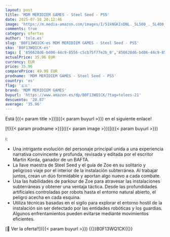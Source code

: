 ```yaml
---
layout: post
title: 'MDM MERIDIEM GAMES - Steel Seed - PS5'
date: 2025-07-18 20:12:46
image: 'https://m.media-amazon.com/images/I/51kNGKIsDNL._SL500_._SL400_.jpg'
comments: true
category: ofertas
author: 'tole.es'
slug: 'B0F13WQ1CK-es MDM MERIDIEM GAMES - Steel Seed - PS5'
sku: 'B0F13WQ1CK-es'
tags: [ '856628d6-bd06-44c9-8556-c5cb75f77e2b_0','856628d6-bd06-44c9-8556-c5cb75f77e2b_2201','856628d6-bd06-44c9-8556-c5cb75f77e2b_3601','856628d6-bd06-44c9-8556-c5cb75f77e2b_9501','Arborist Merchandising Root','Hardware y juegos para PlayStation 5','Juegos para PlayStation 5','Outlet Videojuegos','Preventa de Videojuegos','Self Service','Special Features Stores','Videojuegos','Videojuegos más esperados','mdm meridiem games','ps5','🇪🇸', ]
actualPrice: 35.96 EUR
currency: EUR
price: 35.96
comparePrice: 49.99 EUR
prodname: 'MDM MERIDIEM GAMES - Steel Seed - PS5'
country: 'es'
flag: '🇪🇸'
brand: 'MDM MERIDIEM GAMES'
buyurl: 'https://www.amazon.es/dp/B0F13WQ1CK/?tag=tolees-21'
descuento: '28.07'
average: '35.96'
---
```


Está [{{< param title >}}]({{< param buyurl >}}) en el siguiente enlace!

[![{{< param prodname >}}]({{< param image >}})]({{< param buyurl >}})

ℹ️:

- Una intrigante evolución del personaje principal unida a una experiencia narrativa convincente y profunda, revisada y editada por el escritor Martin Korda, ganador de un BAFTA.
- La llave maestra de Steel Seed y el guía de Zoe en su solitario y peligroso viaje por el interior de la instalación subterránea. Al trabajar juntos, crean un dúo formidable y aportan algo nuevo a cada combate.
- Usa las habilidades de parkour de Zoe para atravesar las instalaciones subterráneas y obtener una ventaja táctica. Desde las profundidades artificiales controladas por robots hasta el entorno natural abierto, el peligro acecha en cada esquina.
- Utiliza técnicas basadas en el sigilo para explorar el entorno hostil de la instalación sin ser detectado por las entidades robóticas y los guardias. Algunos enfrentamientos pueden evitarse mediante movimientos eficientes.

[🛒 Ver la oferta!!]({{< param buyurl >}})
{{<world>}}B0F13WQ1CK{{</world>}}
